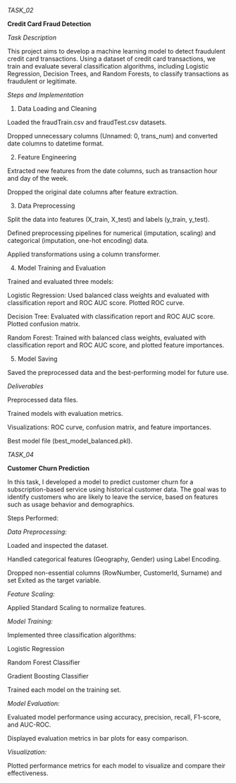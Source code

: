 _TASK_02_

**Credit Card Fraud Detection**

_Task Description_

This project aims to develop a machine learning model to detect fraudulent credit card transactions. Using a dataset of credit card transactions, we train and evaluate several classification algorithms, including Logistic Regression, Decision Trees, and Random Forests, to classify transactions as fraudulent or legitimate.

_Steps and Implementation_

1. Data Loading and Cleaning
   
Loaded the fraudTrain.csv and fraudTest.csv datasets.

Dropped unnecessary columns (Unnamed: 0, trans_num) and converted date columns to datetime format.

2. Feature Engineering
   
Extracted new features from the date columns, such as transaction hour and day of the week.

Dropped the original date columns after feature extraction.

3. Data Preprocessing
   
Split the data into features (X_train, X_test) and labels (y_train, y_test).

Defined preprocessing pipelines for numerical (imputation, scaling) and categorical (imputation, one-hot encoding) data.

Applied transformations using a column transformer.

4. Model Training and Evaluation
   
Trained and evaluated three models:

Logistic Regression: Used balanced class weights and evaluated with classification report and ROC AUC score. Plotted ROC curve.

Decision Tree: Evaluated with classification report and ROC AUC score. Plotted confusion matrix.

Random Forest: Trained with balanced class weights, evaluated with classification report and ROC AUC score, and plotted feature importances.

5. Model Saving
   
Saved the preprocessed data and the best-performing model for future use.

_Deliverables_

Preprocessed data files.

Trained models with evaluation metrics.

Visualizations: ROC curve, confusion matrix, and feature importances.

Best model file (best_model_balanced.pkl).


_TASK_04_

**Customer Churn Prediction**

In this task, I developed a model to predict customer churn for a subscription-based service using historical customer data. The goal was to identify customers who are likely to leave the service, based on features such as usage behavior and demographics.

Steps Performed:

_Data Preprocessing:_

Loaded and inspected the dataset.

Handled categorical features (Geography, Gender) using Label Encoding.

Dropped non-essential columns (RowNumber, CustomerId, Surname) and set Exited as the target variable.


_Feature Scaling:_

Applied Standard Scaling to normalize features.


_Model Training:_

Implemented three classification algorithms:

Logistic Regression

Random Forest Classifier

Gradient Boosting Classifier

Trained each model on the training set.


_Model Evaluation:_

Evaluated model performance using accuracy, precision, recall, F1-score, and AUC-ROC.

Displayed evaluation metrics in bar plots for easy comparison.


_Visualization:_

Plotted performance metrics for each model to visualize and compare their effectiveness.
